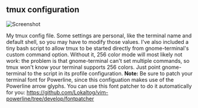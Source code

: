 tmux configuration
------------------
![Screenshot](http://hdni.github.com/dotfiles/assets/tmux.png)

My tmux config file. Some settings are personal, like the terminal name and default shell, so you may have to modify those values.
I've also included a tiny bash script to allow tmux to be started directly from gnome-terminal's custom command option. Without it, 256 color mode will most likely not work: the problem is that gnome-terminal can't set multiple commands, so tmux won't know your terminal supports 256 colors. Just point gnome-terminal to the script in its profile configuration.
**Note:** Be sure to patch your terminal font for Powerline, since this configuation makes use of the Powerline arrow glyphs. You can use this font patcher to do it automatically for you:
https://github.com/Lokaltog/vim-powerline/tree/develop/fontpatcher
